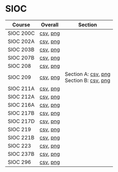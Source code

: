 # SIOC

| Course | Overall | Section |
| ------ | ------- | ------- |
| SIOC 200C | [csv](https://github.com/UCSD-Historical-Enrollment-Data/2025Winter/blob/main/overall/SIOC%20200C.csv), [png](https://raw.githubusercontent.com/UCSD-Historical-Enrollment-Data/2025Winter/main/plot_overall/SIOC%20200C.png) |  |
| SIOC 202A | [csv](https://github.com/UCSD-Historical-Enrollment-Data/2025Winter/blob/main/overall/SIOC%20202A.csv), [png](https://raw.githubusercontent.com/UCSD-Historical-Enrollment-Data/2025Winter/main/plot_overall/SIOC%20202A.png) |  |
| SIOC 203B | [csv](https://github.com/UCSD-Historical-Enrollment-Data/2025Winter/blob/main/overall/SIOC%20203B.csv), [png](https://raw.githubusercontent.com/UCSD-Historical-Enrollment-Data/2025Winter/main/plot_overall/SIOC%20203B.png) |  |
| SIOC 207B | [csv](https://github.com/UCSD-Historical-Enrollment-Data/2025Winter/blob/main/overall/SIOC%20207B.csv), [png](https://raw.githubusercontent.com/UCSD-Historical-Enrollment-Data/2025Winter/main/plot_overall/SIOC%20207B.png) |  |
| SIOC 208 | [csv](https://github.com/UCSD-Historical-Enrollment-Data/2025Winter/blob/main/overall/SIOC%20208.csv), [png](https://raw.githubusercontent.com/UCSD-Historical-Enrollment-Data/2025Winter/main/plot_overall/SIOC%20208.png) |  |
| SIOC 209 | [csv](https://github.com/UCSD-Historical-Enrollment-Data/2025Winter/blob/main/overall/SIOC%20209.csv), [png](https://raw.githubusercontent.com/UCSD-Historical-Enrollment-Data/2025Winter/main/plot_overall/SIOC%20209.png) | Section A: [csv](https://github.com/UCSD-Historical-Enrollment-Data/2025Winter/blob/main/section/SIOC%20209_A.csv), [png](https://raw.githubusercontent.com/UCSD-Historical-Enrollment-Data/2025Winter/main/plot_section/SIOC%20209_A.png)<br>Section B: [csv](https://github.com/UCSD-Historical-Enrollment-Data/2025Winter/blob/main/section/SIOC%20209_B.csv), [png](https://raw.githubusercontent.com/UCSD-Historical-Enrollment-Data/2025Winter/main/plot_section/SIOC%20209_B.png) |
| SIOC 211A | [csv](https://github.com/UCSD-Historical-Enrollment-Data/2025Winter/blob/main/overall/SIOC%20211A.csv), [png](https://raw.githubusercontent.com/UCSD-Historical-Enrollment-Data/2025Winter/main/plot_overall/SIOC%20211A.png) |  |
| SIOC 212A | [csv](https://github.com/UCSD-Historical-Enrollment-Data/2025Winter/blob/main/overall/SIOC%20212A.csv), [png](https://raw.githubusercontent.com/UCSD-Historical-Enrollment-Data/2025Winter/main/plot_overall/SIOC%20212A.png) |  |
| SIOC 216A | [csv](https://github.com/UCSD-Historical-Enrollment-Data/2025Winter/blob/main/overall/SIOC%20216A.csv), [png](https://raw.githubusercontent.com/UCSD-Historical-Enrollment-Data/2025Winter/main/plot_overall/SIOC%20216A.png) |  |
| SIOC 217B | [csv](https://github.com/UCSD-Historical-Enrollment-Data/2025Winter/blob/main/overall/SIOC%20217B.csv), [png](https://raw.githubusercontent.com/UCSD-Historical-Enrollment-Data/2025Winter/main/plot_overall/SIOC%20217B.png) |  |
| SIOC 217D | [csv](https://github.com/UCSD-Historical-Enrollment-Data/2025Winter/blob/main/overall/SIOC%20217D.csv), [png](https://raw.githubusercontent.com/UCSD-Historical-Enrollment-Data/2025Winter/main/plot_overall/SIOC%20217D.png) |  |
| SIOC 219 | [csv](https://github.com/UCSD-Historical-Enrollment-Data/2025Winter/blob/main/overall/SIOC%20219.csv), [png](https://raw.githubusercontent.com/UCSD-Historical-Enrollment-Data/2025Winter/main/plot_overall/SIOC%20219.png) |  |
| SIOC 221B | [csv](https://github.com/UCSD-Historical-Enrollment-Data/2025Winter/blob/main/overall/SIOC%20221B.csv), [png](https://raw.githubusercontent.com/UCSD-Historical-Enrollment-Data/2025Winter/main/plot_overall/SIOC%20221B.png) |  |
| SIOC 223 | [csv](https://github.com/UCSD-Historical-Enrollment-Data/2025Winter/blob/main/overall/SIOC%20223.csv), [png](https://raw.githubusercontent.com/UCSD-Historical-Enrollment-Data/2025Winter/main/plot_overall/SIOC%20223.png) |  |
| SIOC 237B | [csv](https://github.com/UCSD-Historical-Enrollment-Data/2025Winter/blob/main/overall/SIOC%20237B.csv), [png](https://raw.githubusercontent.com/UCSD-Historical-Enrollment-Data/2025Winter/main/plot_overall/SIOC%20237B.png) |  |
| SIOC 296 | [csv](https://github.com/UCSD-Historical-Enrollment-Data/2025Winter/blob/main/overall/SIOC%20296.csv), [png](https://raw.githubusercontent.com/UCSD-Historical-Enrollment-Data/2025Winter/main/plot_overall/SIOC%20296.png) |  |
